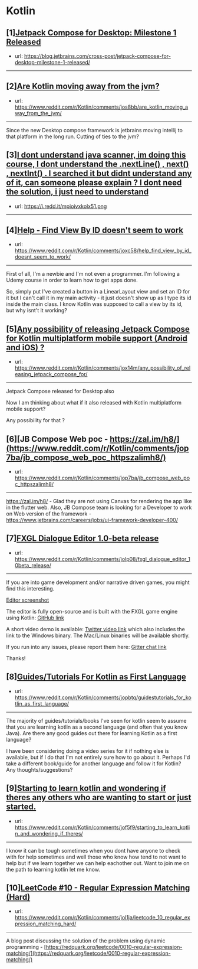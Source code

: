# Kotlin
## [1][Jetpack Compose for Desktop: Milestone 1 Released](https://www.reddit.com/r/Kotlin/comments/johcrc/jetpack_compose_for_desktop_milestone_1_released/)
- url: https://blog.jetbrains.com/cross-post/jetpack-compose-for-desktop-milestone-1-released/
---

## [2][Are Kotlin moving away from the jvm?](https://www.reddit.com/r/Kotlin/comments/jos8bb/are_kotlin_moving_away_from_the_jvm/)
- url: https://www.reddit.com/r/Kotlin/comments/jos8bb/are_kotlin_moving_away_from_the_jvm/
---
Since the new Desktop compose framework is jetbrains moving intellij to that platform in the long run. Cutting of ties to the jvm?
## [3][I dont understand java scanner, im doing this course, I dont understand the .nextLine() , next() , nextInt() . I searched it but didnt understand any of it, can someone please explain ? I dont need the solution, i just need to understand](https://www.reddit.com/r/Kotlin/comments/jp34cz/i_dont_understand_java_scanner_im_doing_this/)
- url: https://i.redd.it/mpioivxkolx51.png
---

## [4][Help - Find View By ID doesn't seem to work](https://www.reddit.com/r/Kotlin/comments/joxc58/help_find_view_by_id_doesnt_seem_to_work/)
- url: https://www.reddit.com/r/Kotlin/comments/joxc58/help_find_view_by_id_doesnt_seem_to_work/
---
First of all, I'm a newbie and I'm not even a programmer. I'm following a Udemy course in order to learn how to get apps done.

So,  simply put I've created a button in a LinearLayout view and set an ID for it but I can't call it in my main activity - it just doesn't show up as I type its id inside the main class. I know Kotlin was supposed to call a view by its id, but why isnt't it working?
## [5][Any possibility of releasing Jetpack Compose for Kotlin multiplatform mobile support (Android and iOS) ?](https://www.reddit.com/r/Kotlin/comments/jox14m/any_possibility_of_releasing_jetpack_compose_for/)
- url: https://www.reddit.com/r/Kotlin/comments/jox14m/any_possibility_of_releasing_jetpack_compose_for/
---
Jetpack Compose released for Desktop also 

Now I am thinking about what if it also released with Kotlin multiplatform mobile support?

Any possibility for that ?
## [6][JB Compose Web poc - https://zal.im/h8/](https://www.reddit.com/r/Kotlin/comments/jop7ba/jb_compose_web_poc_httpszalimh8/)
- url: https://www.reddit.com/r/Kotlin/comments/jop7ba/jb_compose_web_poc_httpszalimh8/
---
https://zal.im/h8/ - Glad they are not using Canvas for rendering the app like in the flutter web. Also, JB Compose team is looking for a Developer to work on Web version of the framework - https://www.jetbrains.com/careers/jobs/ui-framework-developer-400/
## [7][FXGL Dialogue Editor 1.0-beta release](https://www.reddit.com/r/Kotlin/comments/jolp08/fxgl_dialogue_editor_10beta_release/)
- url: https://www.reddit.com/r/Kotlin/comments/jolp08/fxgl_dialogue_editor_10beta_release/
---
If you are into game development and/or narrative driven games, you might find this interesting.

[Editor screenshot](https://preview.redd.it/xw2z0jop5gx51.png?width=1654&amp;format=png&amp;auto=webp&amp;s=09fd6fdf29b9c61237dfe67f31dfbe370dc4b263)

The editor is fully open-source and is built with the FXGL game engine using Kotlin: [GitHub link](https://github.com/AlmasB/FXGL/tree/dev/fxgl-tools/src/main/kotlin/com/almasb/fxgl/tools/dialogues)

A short video demo is available: [Twitter video link](https://twitter.com/AlmasBaim/status/1324382985240588289) which also includes the link to the Windows binary. The Mac/Linux binaries will be available shortly.

If you run into any issues, please report them here: [Gitter chat link](https://gitter.im/AlmasB/FXGL)

Thanks!
## [8][Guides/Tutorials For Kotlin as First Language](https://www.reddit.com/r/Kotlin/comments/jopbtq/guidestutorials_for_kotlin_as_first_language/)
- url: https://www.reddit.com/r/Kotlin/comments/jopbtq/guidestutorials_for_kotlin_as_first_language/
---
The majority of guides/tutorials/books I've seen for kotlin seem to assume that you are learning kotlin as a second language (and often that you know Java). Are there any good guides out there for learning Kotlin as a first language?  


I have been considering doing a video series for it if nothing else is available, but if I do that I'm not entirely sure how to go about it. Perhaps I'd take a different book/guide for another language and follow it for Kotlin? Any thoughts/suggestions?
## [9][Starting to learn kotlin and wondering if theres any others who are wanting to start or just started.](https://www.reddit.com/r/Kotlin/comments/jof5f9/starting_to_learn_kotlin_and_wondering_if_theres/)
- url: https://www.reddit.com/r/Kotlin/comments/jof5f9/starting_to_learn_kotlin_and_wondering_if_theres/
---
I know it can be tough sometimes when you dont have anyone to check with for help sometimes and well those who know how tend to not want to help but if we learn together we can help eachother out. Want to join me on the path to learning kotlin let me know.
## [10][LeetCode #10 - Regular Expression Matching (Hard)](https://www.reddit.com/r/Kotlin/comments/jol1ja/leetcode_10_regular_expression_matching_hard/)
- url: https://www.reddit.com/r/Kotlin/comments/jol1ja/leetcode_10_regular_expression_matching_hard/
---
 A blog post discussing the solution of the problem using dynamic programming - [https://redquark.org/leetcode/0010-regular-expression-matching/](https://redquark.org/leetcode/0010-regular-expression-matching/)
